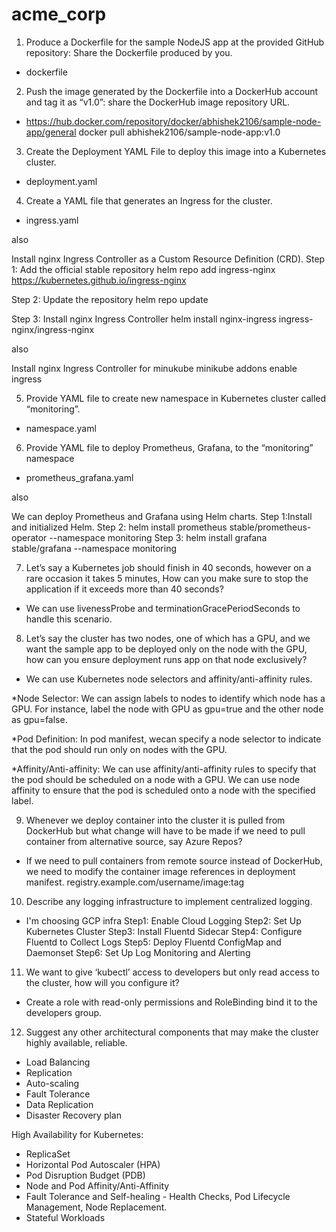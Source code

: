 # acme_corp

1. Produce a Dockerfile for the sample NodeJS app at the provided GitHub repository: Share the Dockerfile produced by you.
- dockerfile

2. Push the image generated by the Dockerfile into a DockerHub account and tag it as “v1.0”: share the DockerHub image repository URL.
- https://hub.docker.com/repository/docker/abhishek2106/sample-node-app/general	
docker pull abhishek2106/sample-node-app:v1.0

3. Create the Deployment YAML File to deploy this image into a Kubernetes cluster.
- deployment.yaml

4. Create a YAML file that generates an Ingress for the cluster.
- ingress.yaml
  
also

Install nginx Ingress Controller as a Custom Resource Definition (CRD).
Step 1: Add the official stable repository
helm repo add ingress-nginx https://kubernetes.github.io/ingress-nginx

Step 2: Update the repository
helm repo update

Step 3: Install nginx Ingress Controller
helm install nginx-ingress ingress-nginx/ingress-nginx

also

Install nginx Ingress Controller for minukube
minikube addons enable ingress

5. Provide YAML file to create new namespace in Kubernetes cluster called “monitoring”.
- namespace.yaml

6. Provide YAML file to deploy Prometheus, Grafana, to the “monitoring” namespace
- prometheus_grafana.yaml

also

We can deploy Prometheus and Grafana using Helm charts. 
Step 1:Install and initialized Helm.
Step 2: helm install prometheus stable/prometheus-operator --namespace monitoring
Step 3: helm install grafana stable/grafana --namespace monitoring

7. Let’s say a Kubernetes job should finish in 40 seconds, however on a rare occasion it takes 5 minutes, How can you make sure to stop the application if it exceeds more than 40 seconds?
- We can use livenessProbe and terminationGracePeriodSeconds to handle this scenario.

8. Let’s say the cluster has two nodes, one of which has a GPU, and we want the sample app to be deployed only on the node with the GPU, how can you ensure deployment runs app on that node exclusively? 
- We can use Kubernetes node selectors and affinity/anti-affinity rules.

 *Node Selector: We can assign labels to nodes to identify which node has a GPU. For instance, label the node with GPU as gpu=true and the other node as gpu=false.

 *Pod Definition: In pod manifest, wecan specify a node selector to indicate that the pod should run only on nodes with the GPU. 

 *Affinity/Anti-affinity: We can use affinity/anti-affinity rules to specify that the pod should be scheduled on a node with a GPU. We can use node affinity to ensure that the pod is scheduled onto a node 
 with the specified label.

9. Whenever we deploy container into the cluster it is pulled from DockerHub but what change will have to be made if we need to pull container from alternative source, say Azure Repos?
- If we need to pull containers from remote source instead of DockerHub, we need to modify the container image references in deployment manifest.
  registry.example.com/username/image:tag

10. Describe any logging infrastructure to implement centralized logging.
- I'm choosing GCP infra
 Step1: Enable Cloud Logging
 Step2: Set Up Kubernetes Cluster
 Step3: Install Fluentd Sidecar
 Step4: Configure Fluentd to Collect Logs
 Step5: Deploy Fluentd ConfigMap and Daemonset
 Step6: Set Up Log Monitoring and Alerting

11. We want to give ‘kubectl’ access to developers but only read access to the cluster, how will you configure it?
- Create a role with read-only permissions and RoleBinding bind it to the developers group.

12. Suggest any other architectural components that may make the cluster highly available, reliable.
- Load Balancing
- Replication
- Auto-scaling
- Fault Tolerance
- Data Replication
- Disaster Recovery plan

High Availability for Kubernetes:
- ReplicaSet
- Horizontal Pod Autoscaler (HPA)
- Pod Disruption Budget (PDB)
- Node and Pod Affinity/Anti-Affinity  
- Fault Tolerance and Self-healing - Health Checks, Pod Lifecycle Management, Node Replacement.
- Stateful Workloads
